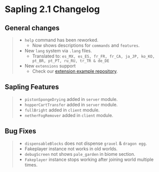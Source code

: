 # Sapling 2.1 Changelog

## General changes
> - `help` command has been reworked.
>   - Now shows descriptions for `commands` and `features`.
> - New `lang` system via `.lang` files.
>   - Translated to: `es_MX, es_ES, fr_FR, fr_CA, ja_JP, ko_KO, pt_BR, pt_PT, ru_RU, tr_TR & de_DE`
> - New `extensions` support
>   - Check our [extension example repository](https://github.com/SaplingDevs/Sapling-Extension-Example).

## Sapling Features
> - `pistonSpongeDrying` added in `server` module.
> - `hopperCartTransfer` added in `server` module.
> - `fullBright` added in `client` module.
> - `netherFogRemover` added in `client` module.

## Bug Fixes
> - `dispensableBlocks` does not dispense `gravel` & `dragon egg`.
> - Fakeplayer instance not works in old worlds.
> - `debugScreen` not shows `pale_garden` in biome section.
> - `Fakeplayer` instance stops working after joining world multiple times.